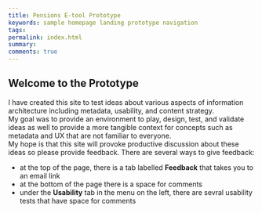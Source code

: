 ```yaml
---
title: Pensions E-tool Prototype
keywords: sample homepage landing prototype navigation
tags:
permalink: index.html
summary:
comments: true
---
```

## Welcome to the Prototype     

I have created this site to test ideas about various aspects of information architecture including metadata, usability, and content strategy.      
My goal was to provide an environment to play, design, test, and validate ideas as well to provide a more tangible context for concepts such as metadata and UX that are not familiar to everyone.  
My hope is that this site will provoke productive discussion about these ideas so please provide feedback. There are several ways to give feedback:   

- at the top of the page, there is a tab labelled **Feedback** that takes you to an email link  
- at the bottom of the page there is a space for comments  
- under the **Usability** tab in the menu on the left, there are sevral usability tests that have space for comments  


